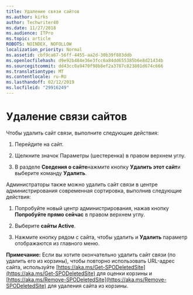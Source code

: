 ```yaml
---
title: Удаление связи сайтов
ms.author: kirks
author: Techwriter40
ms.date: 11/27/2018
ms.audience: ITPro
ms.topic: article
ROBOTS: NOINDEX, NOFOLLOW
localization_priority: Normal
ms.assetid: cbf9ca67-56ff-4455-aa2d-30b39f883ddb
ms.openlocfilehash: d9e92b484e36e3fcc6a84dd655385b6e8d21434b
ms.sourcegitcommit: dd43cc0a9470f98b8ef2a3787c823801d674c666
ms.translationtype: MT
ms.contentlocale: ru-RU
ms.lasthandoff: 02/12/2019
ms.locfileid: "29916249"
---
```

# <a name="delete-a-communication-site"></a>Удаление связи сайтов

Чтобы удалить сайт связи, выполните следующие действия: 
  
1. Перейдите на сайт. 
  
2. Щелкните значок Параметры (шестеренка) в правом верхнем углу. 
  
3. В разделе **Сведения о сайте**нажмите кнопку **Удалить этот сайт**и выберите команду **Удалить**. 
  
Администраторы также можно удалить сайт связи в центре администрирования современная сортировка, выполнив следующие действия: 
  
1. Попробуйте новый центр администрирования, нажав кнопку **Попробуйте прямо сейчас** в правом верхнем углу. 
  
2. Выберите **сайты Active**. 
  
3. Нажмите кнопку рядом с сайта, чтобы удалить и **Удалить** параметр отображаются из главного меню. 
  
 **Примечание:** Если вы хотите окончательно удалить сайт связи (по удалить его из корзины), чтобы повторно использовать URL-адрес сайта, используйте [https://aka.ms/Get-SPODeletedSite](https://aka.ms/Get-SPODeletedSite) для оценки корзины и [https://aka.ms/Remove-SPODeletedSite](https://aka.ms/Remove-SPODeletedSite) для удаления сайта из корзины. 
  

